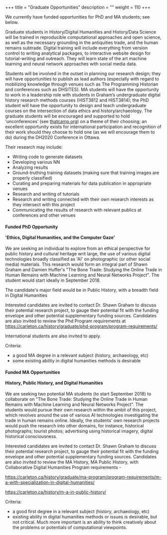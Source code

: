+++
title = "Graduate Opportunities"
description = ""
weight = 110
+++

We currently have funded opportunities for PhD and MA students; see below.

Graduate students in History/Digital Humanities and History/Data Science will be trained in reproducible computational approaches and open science, as well as the necessary grounding in the antiquities trade, and the human remains subtrade. Digital training will include everything from version control to writing analytical packages, to interactive website design for tutorial-writing and outreach. They will learn state of the art machine learning and neural network approaches with social media data.

Students will be involved in the outset in planning our research design; they will have opportunities to publish as lead authors (especially with regard to mobilizing knowledge through venues such as The Programming Historian and conferences such as DHSITES). MA students will have the opportunity to work in a leadership role with students in Graham’s undergraduate digital history research methods courses (HIST3812 and HIST3814); the PhD student will have the opportunity to design and teach undergraduate courses on the intersection of data ethics and history/archaeology. The graduate students will be encouraged and supported to hold ‘unconferences’ (see [thatcamp.org](http://thatcamp.org)) on a theme of their choosing; an excellent opportunity exists for international participation and recognition of their work should they choose to hold one (as we will encourage them to do) during the DH2020 Conference in Ottawa.

Their research may include:

+ Writing code to generate datasets
+ Developing various NN
+ Analyzing results
+ Ground-truthing training datasets (making sure that training images are properly classified)
+ Curating and preparing materials for data publication in appropriate venues
+ Research and writing of tutorials
+ Research and writing connected with their own research interests as they intersect with this project
+ Communicating the results of research with relevant publics at conferences and other venues

#### Funded PhD Opportunity<br><br> 'Ethics, Digital Humanities, and the Computer Gaze'

We are seeking an individual to explore from an ethical perspective for public history and cultural heritage writ large, the use of various digital technologies broadly classified as 'AI' on photographic (or other social media) materials. This research would form an integral part of Shawn Graham and Damien Huffer's "The Bone Trade: Studying the Online Trade in Human Remains with Machine Learning and Neural Networks Project". The student would start ideally in September 2018.

The candidate's major field would be in Public History, with a breadth field in Digital Humanities

Interested candidates are invited to contact Dr. Shawn Graham to discuss their potential research project, to gauge their potential fit with the funding envelope and other potential supplementary funding sources. Candidates are also invited to review the Phd Program requirements at https://carleton.ca/history/graduate/phd-program/program-requirements/

International students are also invited to apply.

Criteria:

- a good MA degree in a relevant subject (history, archaeology, etc)
- some existing ability in digital humanities methods is desirable

#### Funded MA Opportunities <br><br> History, Public History, and Digital Humanities

We are seeking two potential MA students (to start September 2018) to collaborate on "The Bone Trade: Studying the Online Trade in Human Remains with Machine Learning and Neural Networks Project". The students would pursue their own research within the ambit of this project, which revolves around the use of various AI technologies investigating the trade in human remains online. Ideally, the students' own research projects would push the research into other domains, for instance, historical photographs; tourist photos; advertising using historical imagery, digital historical consciousness.

Interested candidates are invited to contact Dr. Shawn Graham to discuss their potential research project, to gauge their potential fit with the funding envelope and other potential supplementary funding sources. Candidates are also invited to review the MA History, MA Public History, with Collaborative Digital Humanities Program requirements -

https://carleton.ca/history/graduate/ma-program/program-requirements/m-a-with-specialization-in-digital-humanities/

https://carleton.ca/history/m-a-in-public-history/

Criteria:
- a good first degree in a relevant subject (history, archaeology, etc)
- existing ability in digital humanities methods or issues is desirable, but not critical. Much more important is an ability to think creatively about the problems or potentials of computational viewpoints.
